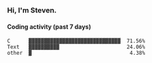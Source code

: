 ### Hi, I'm Steven.

#### Coding activity (past 7 days)
```
C      ▓▓▓▓▓▓▓▓▓▓▓▓▓▓▓▓▓▓▓▓▓▓▓▓▓▓▓▓▓▓  71.56%
Text   ▓▓▓▓▓▓▓▓▓▓                      24.06%
other  ▓                                4.38%
```
